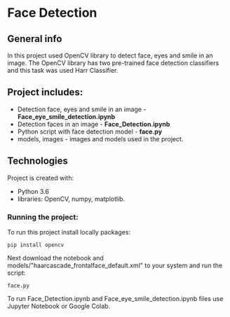 # Face Detection 

## General info
In this project used OpenCV library to detect face, eyes and smile in an image.
The OpenCV library has two pre-trained face detection classifiers and this task was used Harr Classifier.

## Project includes:
* Detection face, eyes and smile in an image - **Face_eye_smile_detection.ipynb**
* Detection faces in an image - **Face_Detection.ipynb**
* Python script with face detection model - **face.py**
* models, images - images and models used in the project.

## Technologies
Project is created with:

* Python 3.6
* libraries: OpenCV, numpy, matplotlib.

### Running the project:
To run this project install locally packages:
```
pip install opencv
```

Next download the notebook and models/"haarcascade_frontalface_default.xml" to your system and run the script:

    face.py

To run Face_Detection.ipynb and Face_eye_smile_detection.ipynb files use Jupyter Notebook or Google Colab.
